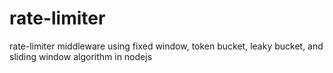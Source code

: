 # rate-limiter
rate-limiter middleware using fixed window, token bucket, leaky bucket, and sliding window algorithm in nodejs
